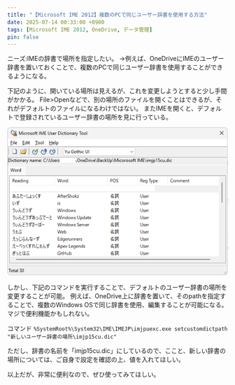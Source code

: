 ```yaml
---
title: "【Microsoft IME 2012】複数のPCで同じユーザー辞書を使用する方法"
date: 2025-07-14 00:33:00 +0900
tags: [Microsoft IME 2012, OneDrive, データ管理]
pin: false
---
```


ニーズ:IMEの辞書で場所を指定したい。
→例えば、OneDriveにIMEのユーザー辞書を置いておくことで、複数のPCで同じユーザー辞書を使用することができるようになる。

下記のように、開いている場所は見えるが、これを変更しようとすると少し手間がかかる。
File>Openなどで、別の場所のファイルを開くことはできるが、それがデフォルトのファイルになるわけではない。
またIMEを開くと、デフォルトで登録されているユーザー辞書の場所を見に行っている。

![alt text](../assets/images/IME辞書.png)

しかし、下記のコマンドを実行することで、デフォルトのユーザー辞書の場所を変更することが可能。
例えば、OneDrive上に辞書を置いて、そのpathを指定することで、複数のWindows OSで同じ辞書を使用、編集することが可能になる。
マジで便利機能かもしれない。

コマンド
```%SystemRoot%\System32\IME\IMEJP\imjpuexc.exe setcustomdictpath "新しいユーザー辞書の場所\imjp15cu.dic"```

ただし、辞書の名前を「imjp15cu.dic」にしているので、ここと、新しい辞書の場所については、ご自身で設定を確認の上、値を入れてほしい。

以上だが、非常に便利なので、ぜひ使ってみてほしい。